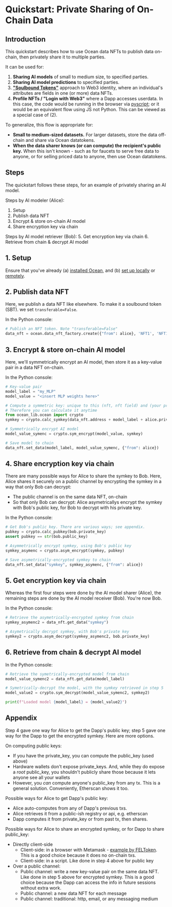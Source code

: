 <!--
Copyright 2022 Ocean Protocol Foundation
SPDX-License-Identifier: Apache-2.0
-->

# Quickstart: Private Sharing of On-Chain Data

## Introduction
This quickstart describes how to use Ocean data NFTs to publish data on-chain, then privately share it to multiple parties.

It can be used for:
1. **Sharing AI models** of small to medium size, to specified parties.
2. **Sharing AI model predictions** to specified parties.
3. **["Soulbound Tokens"](https://papers.ssrn.com/sol3/Delivery.cfm/SSRN_ID4105763_code1186331.pdf?abstractid=4105763&mirid=1)** approach to Web3 identity, where an individual's attributes are fields in one (or more) data NFTs.
4. **Profile NFTs / "Login with Web3"** where a Dapp accesses userdata. In this case, the code would be running in the browser via [pyscript](https://www.pyscript.org); or it would be an equivalent flow using JS not Python. This can be viewed as a special case of (2).

To generalize, this flow is appropriate for:
- **Small to medium-sized datasets.** For larger datasets, store the data off-chain and share via Ocean datatokens.
- **When the data sharer knows (or can compute) the recipient's public key.** When this isn't known - such as for faucets to serve free data to anyone, or for selling priced data to anyone, then use Ocean datatokens.

## Steps

The quickstart follows these steps, for an example of privately sharing an AI model.

Steps by AI modeler (Alice):
1. Setup
2. Publish data NFT
3. Encrypt & store on-chain AI model
4. Share encryption key via chain

Steps by AI model retriever (Bob):
5. Get encryption key via chain
6. Retrieve from chain & decrypt AI model

## 1. Setup

Ensure that you've already (a) [installed Ocean](install.md), and (b) [set up locally](setup-local.md) or [remotely](setup-remote.md).

## 2. Publish data NFT

Here, we publish a data NFT like elsewhere. To make it a soulbound token (SBT). we set `transferable=False`.

In the Python console:
```python
# Publish an NFT token. Note "transferable=False"
data_nft = ocean.data_nft_factory.create({"from": alice}, 'NFT1', 'NFT1', transferable=False)
```

## 3. Encrypt & store on-chain AI model

Here, we'll symmetrically encrypt an AI model, then store it as a key-value pair in a data NFT on-chain.

In the Python console:
```python
# Key-value pair
model_label = "my_MLP"
model_value = "<insert MLP weights here>"

# Compute a symmetric key: unique to this (nft, nft field) and (your priv key)
# Therefore you can calculate it anytime
from ocean_lib.ocean import crypto
symkey = crypto.calc_symkey(data_nft.address + model_label + alice.private_key)

# Symmetrically encrypt AI model
model_value_symenc = crypto.sym_encrypt(model_value, symkey)

# Save model to chain
data_nft.set_data(model_label, model_value_symenc, {"from": alice})
```

## 4. Share encryption key via chain

There are many possible ways for Alice to share the symkey to Bob. Here, Alice shares it securely on a public channel by encrypting the symkey in a way that only Bob can decrypt:
- The public channel is on the same data NFT, on-chain
- So that only Bob can decrypt: Alice asymetricallys encrypt the symkey with Bob's public key, for Bob to decrypt with his private key.

In the Python console:
```python
# Get Bob's public key. There are various ways; see appendix.
pubkey = crypto.calc_pubkey(bob.private_key)
assert pubkey == str(bob.public_key)

# Asymmetrically encrypt symkey, using Bob's public key
symkey_asymenc = crypto.asym_encrypt(symkey, pubkey)

# Save asymetrically-encrypted symkey to chain
data_nft.set_data("symkey", symkey_asymenc, {"from": alice})
```


## 5. Get encryption key via chain

Whereas the first four steps were done by the AI model sharer (Alice), the remaining steps are done by the AI model receiver (Bob). You're now Bob.

In the Python console:
```python
# Retrieve the asymetrically-encrypted symkey from chain
symkey_asymenc2 = data_nft.get_data("symkey")

# Asymetrically decrypt symkey, with Bob's private key
symkey2 = crypto.asym_decrypt(symkey_asymenc2, bob.private_key)
```

## 6. Retrieve from chain & decrypt AI model

In the Python console:
```python
# Retrieve the symetrically-encrypted model from chain
model_value_symenc2 = data_nft.get_data(model_label)

# Symetrically-decrypt the model, with the symkey retrieved in step 5
model_value2 = crypto.sym_decrypt(model_value_symenc2, symkey2)

print(f"Loaded model {model_label} = {model_value2}")
```


## Appendix

Step 4 gave one way for Alice to get the Dapp's public key; step 5 gave one way for the Dapp to get the encrypted symkey. Here are more options.

On computing public keys:
- If you have the private_key, you can compute the public_key (used above)
- Hardware wallets don't expose private_keys. And, while they do expose a _root_ public_key, you shouldn't publicly share those because it lets anyone see all your wallets
- However, you _can_ compute anyone's public_key from any tx. This is a general solution. Conveniently, Etherscan shows it too.

Possible ways for Alice to get Dapp's public key:
- Alice auto-computes from any of Dapp's previous txs.
- Alice retrieves it from a public-ish registry or api, e.g. etherscan
- Dapp computes it from private_key or from past tx, then shares.

Possible ways for Alice to share an encrypted symkey, or for Dapp to share public_key:
- Directly client-side
  - Client-side: in a browser with Metamask - [example by FELToken](https://betterprogramming.pub/exchanging-encrypted-data-on-blockchain-using-metamask-a2e65a9a896c). This is a good choice because it does no on-chain txs.
  - Client-side: in a script. Like done in step 4 above for public key
- Over a public channel:
  - Public channel: write a new key-value pair on the same data NFT. Like done in step 5 above for encrypted symkey. This is a good choice because the Dapp can access the info in future sessions without extra work.
  - Public channel: a new data NFT for each message
  - Public channel: traditional: http, email, or any messaging medium



